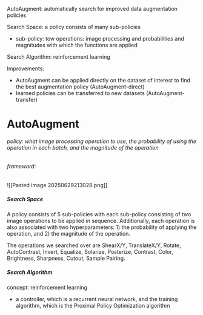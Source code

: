 AutoAugment: automatically search for improved data augmentation policies

Search Space: a policy consists of many sub-policies
+ sub-policy: tow operations: image processing and probabilities and magnitudes with which the functions are applied

Search Algorithm: reinforcement learning

Improvements:
+ AutoAugment can be applied directly on the dataset of interest to find the best augmentation policy (AutoAugment-direct)
+ learned policies can be transferred to new datasets (AutoAugment-transfer)

# AutoAugment
###### policy: what image processing operation to use, the probability of using the operation in each batch, and the magnitude of the operation
###### frameword:
![[Pasted image 20250629213028.png]]

##### Search Space
A policy consists of 5 sub-policies with each sub-policy consisting of two image operations to be applied in sequence. Additionally, each operation is also associated with two hyperparameters: 1) the probability of applying the operation, and 2) the magnitude of the operation.

The operations we searched over are ShearX/Y, TranslateX/Y, Rotate, AutoContrast, Invert, Equalize, Solarize, Posterize, Contrast, Color, Brightness, Sharpness, Cutout, Sample Pairing.

##### Search Algorithm
concept: reinforcement learning
 + a controller, which is a recurrent neural network, and the training algorithm, which is the Proximal Policy Optimization algorithm